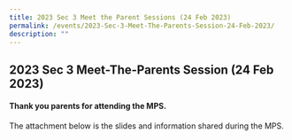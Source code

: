 ```yaml
---
title: 2023 Sec 3 Meet the Parent Sessions (24 Feb 2023)
permalink: /events/2023-Sec-3-Meet-The-Parents-Session-24-Feb-2023/
description: ""
---
```

## 2023 Sec 3 Meet-The-Parents Session (24 Feb 2023)

#### Thank you parents for attending the MPS.

The attachment below is the slides and information shared during the MPS.